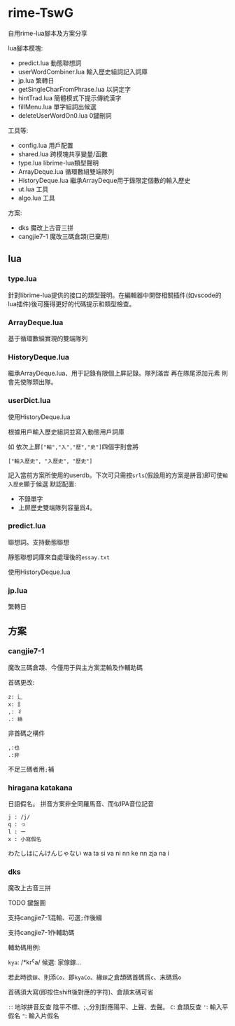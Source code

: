 # rime-TswG
自用rime-lua腳本及方案分享

lua腳本模塊:
 * predict.lua 動態聯想詞
 * userWordCombiner.lua 輸入歷史組詞記入詞庫
 * jp.lua 繁轉日
 * getSingleCharFromPhrase.lua 以詞定字
 * hintTrad.lua 簡體模式下提示傳統漢字
 * fillMenu.lua 單字組詞出候選
 * deleteUserWordOn0.lua 0鍵刪詞



工具等:
 * config.lua 用戶配置
 * shared.lua 跨模塊共享變量/函數
 * type.lua librime-lua類型聲明
 * ArrayDeque.lua 循環數組雙端隊列
 * HistoryDeque.lua 繼承ArrayDeque用于錄限定個數的輸入歷史
 * ut.lua 工具
 * algo.lua 工具

方案:
 * dks 魔改上古音三拼
 * cangjie7-1 魔改三碼倉頡(已棄用)



## lua

### type.lua

針對librime-lua提供的接口的類型聲明。在編輯器中開啓相關插件(如vscode的lua插件)後可獲得更好的代碼提示和類型檢查。

### ArrayDeque.lua

基于循環數組實現的雙端隊列

### HistoryDeque.lua

繼承ArrayDeque.lua、用于記錄有限個上屏記錄。隊列滿旹 再在隊尾添加元素 則會先使隊頭出隊。

### userDict.lua

使用HistoryDeque.lua

根據用戶輸入歷史組詞並寫入動態用戶詞庫

如 依次上屏`["輸","入","歷","史"]`四個字則會將
```
["輸入歷史", "入歷史", "歷史"]
```
記入當前方案所使用的userdb。下次可只需按`srls`(假設用的方案是拼音)即可使`輸入歷史`顯于候選
默認配置:
 * 不錄單字
 * 上屏歷史雙端隊列容量爲4。

### predict.lua

聯想詞。支持動態聯想

靜態聯想詞庫來自處理後的`essay.txt`

使用HistoryDeque.lua

### jp.lua
繁轉日


## 方案

### cangjie7-1

魔改三碼倉頡、今僅用于與主方案混輸及作輔助碼

首碼更改:
```
z: 辶
x: 訁
,: 彳
.: 絲
```

非首碼之構件
```
,:也
.:非
```
不足三碼者用`;`補

### hiragana katakana

日語假名。
拼音方案非全同羅馬音、而似IPA音位記音
```
j : /j/
q : っ
l : ー
x : 小寫假名
```
わたしはにんけんじゃない
wa ta si va ni nn ke nn zja na i



### dks

魔改上古音三拼

TODO 鍵盤圖

支持cangjie7-1混輸、可選`;`作後綴

支持cangjie7-1作輔助碼

輔助碼用例:

`kya`: /*krˁa/ 候選: 家傢鎵...

若此時欲`鎵`、則添`Co`、即`kyaCo`、緣`鎵`之倉頡碼首碼爲`c`、末碼爲`o`

首碼須大寫(即按住shift後對應的字符)、倉頡末碼可省

`:`: 地球拼音反查 陰平不標、;.,分別對應陽平、上聲、去聲。
`C`: 倉頡反查
`'`: 輸入平假名
`"`: 輸入片假名


